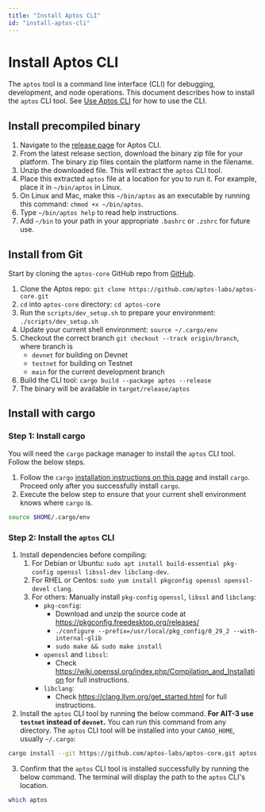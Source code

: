 ```yaml
---
title: "Install Aptos CLI"
id: "install-aptos-cli"
---
```


# Install Aptos CLI

The `aptos` tool is a command line interface (CLI) for debugging, development, and node operations. This document describes how to install the `aptos` CLI tool. See [Use Aptos CLI](use-aptos-cli) for how to use the CLI.

## Install precompiled binary

1. Navigate to the [release page](https://github.com/aptos-labs/aptos-core/releases?q=cli&expanded=true) for Aptos CLI.
2. From the latest release section, download the binary zip file for your platform. The binary zip files contain the platform name in the filename.
3. Unzip the downloaded file. This will extract the `aptos` CLI tool.
4. Place this extracted `aptos` file at a location for you to run it. For example, place it in `~/bin/aptos` in Linux.
5. On Linux and Mac, make this `~/bin/aptos` as an executable by running this command: `chmod +x ~/bin/aptos`.
6. Type `~/bin/aptos help` to read help instructions.
7. Add `~/bin` to your path in your appropriate `.bashrc` or `.zshrc` for future use.

## Install from Git

Start by cloning the `aptos-core` GitHub repo from [GitHub](https://github.com/aptos-labs/aptos-core).

1. Clone the Aptos repo:  `git clone https://github.com/aptos-labs/aptos-core.git`
2. `cd` into `aptos-core` directory: `cd aptos-core`
3. Run the `scripts/dev_setup.sh` to prepare your environment: `./scripts/dev_setup.sh`
4. Update your current shell environment: `source ~/.cargo/env`
5. Checkout the correct branch `git checkout --track origin/branch`, where branch is
    - `devnet` for building on Devnet
    - `testnet` for building on Testnet
    - `main` for the current development branch
6. Build the CLI tool: `cargo build --package aptos --release`
7. The binary will be available in `target/release/aptos`

## Install with cargo

### Step 1: Install cargo

You will need the `cargo` package manager to install the `aptos` CLI tool.  Follow the below steps.

1. Follow the `cargo` [installation instructions on this page](https://doc.rust-lang.org/cargo/getting-started/installation.html)
   and install `cargo`.  Proceed only after you successfully install `cargo`.
2. Execute the below step to ensure that your current shell environment knows where `cargo` is.
```bash
source $HOME/.cargo/env
```

### Step 2: Install the `aptos` CLI

1. Install dependencies before compiling:
   1. For Debian or Ubuntu: `sudo apt install build-essential pkg-config openssl libssl-dev libclang-dev`.
   2. For RHEL or Centos: `sudo yum install pkgconfig openssl openssl-devel clang`.
   3. For others: Manually install `pkg-config` `openssl`, `libssl` and `libclang`:
      - `pkg-config`:
         - Download and unzip the source code at https://pkgconfig.freedesktop.org/releases/
         - `./configure --prefix=/usr/local/pkg_config/0_29_2 --with-internal-glib`
         - `sudo make && sudo make install`
      - `openssl` and `libssl`:
         - Check https://wiki.openssl.org/index.php/Compilation_and_Installation for full instructions.
      - `libclang`:
         - Check https://clang.llvm.org/get_started.html for full instructions.
2. Install the `aptos` CLI tool by running the below command.  **For AIT-3 use `testnet` instead of `devnet`.** You can run this command from any directory.  The `aptos` CLI tool will be installed into your `CARGO_HOME`, usually `~/.cargo`:
```bash
cargo install --git https://github.com/aptos-labs/aptos-core.git aptos --branch devnet
```
3. Confirm that the `aptos` CLI tool is installed successfully by running the below command.  The terminal will display
   the path to the `aptos` CLI's location.
```bash
which aptos
```

